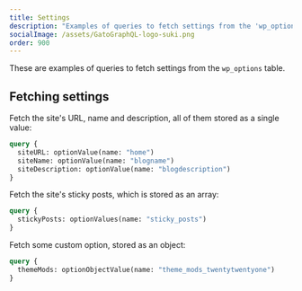 ```yaml
---
title: Settings
description: "Examples of queries to fetch settings from the 'wp_options' table."
socialImage: /assets/GatoGraphQL-logo-suki.png
order: 900
---
```


These are examples of queries to fetch settings from the `wp_options` table.

## Fetching settings

Fetch the site's URL, name and description, all of them stored as a single value:

```graphql
query {
  siteURL: optionValue(name: "home")
  siteName: optionValue(name: "blogname")
  siteDescription: optionValue(name: "blogdescription")
}
```

Fetch the site's sticky posts, which is stored as an array:

```graphql
query {
  stickyPosts: optionValues(name: "sticky_posts")
}
```

Fetch some custom option, stored as an object:

```graphql
query {
  themeMods: optionObjectValue(name: "theme_mods_twentytwentyone")
}
```

